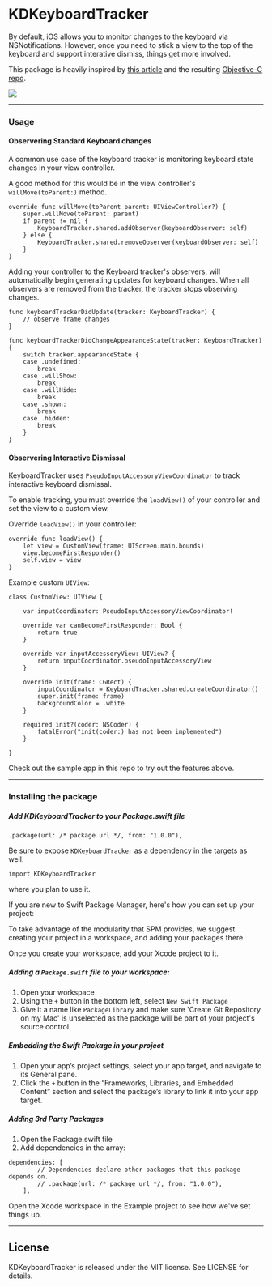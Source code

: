 # KDKeyboardTracker

By default, iOS allows you to monitor changes to the keyboard via NSNotifications. However, once you need to stick a view to the top of the keyboard and support interative dismiss, things get more involved. 

This package is heavily inspired by [this article](https://medium.com/ios-os-x-development/a-stickler-for-details-implementing-sticky-input-fields-in-ios-f88553d36dab) and the resulting [Objective-C repo](https://github.com/meiwin/NgKeyboardTracker).


![](Docs/Assets/Demo.gif)

---

### Usage

#### Observering Standard Keyboard changes

A common use case of the keyboard tracker is monitoring keyboard state changes in your view controller.

A good method for this would be in the view controller's `willMove(toParent:)` method. 

```
override func willMove(toParent parent: UIViewController?) {
    super.willMove(toParent: parent)
    if parent != nil {
        KeyboardTracker.shared.addObserver(keyboardObserver: self)
    } else {
        KeyboardTracker.shared.removeObserver(keyboardObserver: self)
    }
}
```
Adding your controller to the Keyboard tracker's observers, will automatically begin generating updates for keyboard changes. When all observers are removed from the tracker, the tracker stops observing changes.

```
func keyboardTrackerDidUpdate(tracker: KeyboardTracker) {
    // observe frame changes 
}
    
func keyboardTrackerDidChangeAppearanceState(tracker: KeyboardTracker) {
    switch tracker.appearanceState {
    case .undefined:
        break
    case .willShow:
        break
    case .willHide:
        break
    case .shown:
        break
    case .hidden:
        break
    }
}
```
#### Observering Interactive Dismissal

KeyboardTracker uses `PseudoInputAccessoryViewCoordinator` to track interactive keyboard dismissal. 

To enable tracking, you must override the `loadView()` of your controller and set the view to a custom view.

Override `loadView()` in your controller:
```
override func loadView() {
    let view = CustomView(frame: UIScreen.main.bounds)
    view.becomeFirstResponder()
    self.view = view
}
```

Example custom `UIView`:
```
class CustomView: UIView {
    
    var inputCoordinator: PseudoInputAccessoryViewCoordinator!
    
    override var canBecomeFirstResponder: Bool {
        return true
    }
    
    override var inputAccessoryView: UIView? {
        return inputCoordinator.pseudoInputAccessoryView
    }
    
    override init(frame: CGRect) {
        inputCoordinator = KeyboardTracker.shared.createCoordinator()
        super.init(frame: frame)
        backgroundColor = .white
    }
    
    required init?(coder: NSCoder) {
        fatalError("init(coder:) has not been implemented")
    }
    
}
```


Check out the sample app in this repo to try out the features above.

---

### Installing the package

##### Add KDKeyboardTracker to your Package.swift file

```
.package(url: /* package url */, from: "1.0.0"),
```

Be sure to expose `KDKeyboardTracker` as a dependency in the targets as well.

```
import KDKeyboardTracker
```

where you plan to use it.

If you are new to Swift Package Manager, here's how you can set up your project:

To take advantage of the modularity that SPM provides, we suggest creating your project in a workspace, and adding your packages there. 

Once you create your workspace, add your Xcode project to it. 

##### Adding a `Package.swift` file to your workspace:

1. Open your workspace
2. Using the `+` button in the bottom left, select `New Swift Package`
3. Give it a name like `PackageLibrary` and make sure 'Create Git Repository on my Mac' is unselected as the package will be part of your project's source control

##### Embedding the Swift Package in your project

1. Open your app’s project settings, select your app target, and navigate to its General pane.
2. Click the `+` button in the “Frameworks, Libraries, and Embedded Content” section and select the package’s library to link it into your app target.

##### Adding 3rd Party Packages

1. Open the Package.swift file
2. Add dependencies in the array:

```
dependencies: [
        // Dependencies declare other packages that this package depends on.
        // .package(url: /* package url */, from: "1.0.0"),
    ],
```

Open the Xcode workspace in the Example project to see how we've set things up.

---

## License

KDKeyboardTracker is released under the MIT license. See LICENSE for details.

